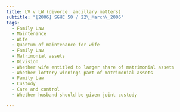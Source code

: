 ```yaml
---
title: LV v LW (divorce: ancillary matters) 
subtitle: "[2006] SGHC 50 / 22\_March\_2006"
tags:
  - Family Law
  - Maintenance
  - Wife
  - Quantum of maintenance for wife
  - Family Law
  - Matrimonial assets
  - Division
  - Whether wife entitled to larger share of matrimonial assets
  - Whether lottery winnings part of matrimonial assets
  - Family Law
  - Custody
  - Care and control
  - Whether husband should be given joint custody

---
```


